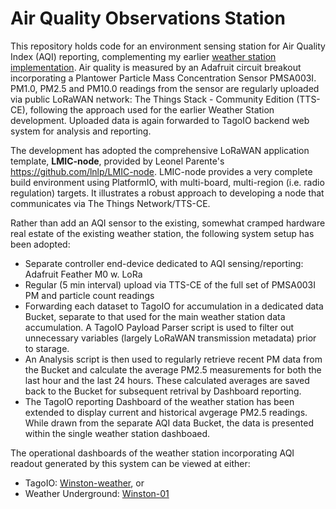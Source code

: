 # Air Quality Observations Station

This repository holds code for an environment sensing station for Air Quality Index (AQI) reporting, complementing my earlier [weather station implementation](https://github.com/kbarrell/WeatherStn-2021). Air quality is measured by an Adafruit circuit breakout incorporating a Plantower Particle Mass Concentration Sensor PMSA003I. PM1.0, PM2.5 and PM10.0 readings from the sensor are regularly uploaded via public LoRaWAN network:  The Things Stack - Community Edition (TTS-CE), following the approach used for the earlier Weather Station development.  Uploaded data is again forwarded to TagoIO backend web system for analysis and reporting.

The development has adopted the comprehensive LoRaWAN application template, **LMIC-node**, provided by Leonel Parente's https://github.com/lnlp/LMIC-node. LMIC-node provides a very complete build environment using PlatformIO, with multi-board, multi-region (i.e. radio regulation) targets. It illustrates a robust approach to developing a node that communicates via The Things Network/TTS-CE. 

Rather than add an AQI sensor to the existing, somewhat cramped hardware real estate of the existing weather station, the following system setup has been adopted:
- Separate controller end-device dedicated to AQI sensing/reporting:  Adafruit Feather M0 w. LoRa
- Regular (5 min interval) upload via TTS-CE of the full set of PMSA003I PM and particle count readings
- Forwarding each dataset to TagoIO for accumulation in a dedicated data Bucket, separate to that used for the main weather station data accumulation. A TagoIO Payload Parser script is used to filter out unnecessary variables (largely LoRaWAN transmission metadata) prior to starage.
- An Analysis script is then used to regularly retrieve recent PM data from the Bucket and calculate the average PM2.5 measurements for both the last hour and the last 24 hours.  These calculated averages are saved back to the Bucket for subsequent retrival by Dashboard reporting.
- The TagoIO reporting Dashboard of the weather station has been extended to display current and historical avgerage PM2.5 readings.  While drawn from the separate AQI data Bucket, the data is presented within the single weather station dashboaed.

The operational dashboards of the weather station incorporating AQI readout generated by this system can be viewed at either:

- TagoIO:  [Winston-weather](https://admin.tago.io/public/dashboard/5f6c6b591495bd001c4570af/99644dbe-227d-4bbd-a4c6-f63629c97dbd), or
- Weather Underground:  [Winston-01](https://www.wunderground.com/dashboard/pws/IMELBO2422)
